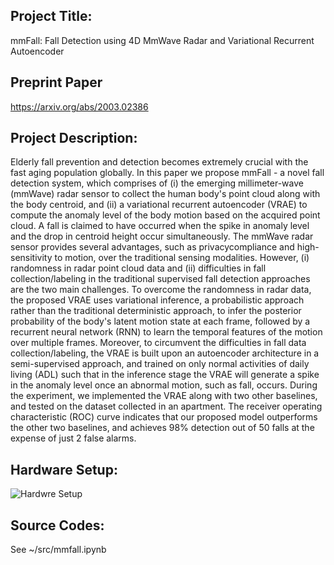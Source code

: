 ## Project Title:
mmFall: Fall Detection using 4D MmWave Radar and Variational Recurrent Autoencoder

## Preprint Paper
https://arxiv.org/abs/2003.02386

## Project Description:
Elderly fall prevention and detection becomes extremely crucial with the fast aging population globally. In this paper we propose mmFall - a novel fall detection system, which comprises of (i) the emerging millimeter-wave (mmWave) radar sensor to collect the human body's point cloud along with the body centroid, and (ii) a variational recurrent autoencoder (VRAE) to compute the anomaly level of the body motion based on the acquired point cloud. A fall is claimed to have occurred when the spike in anomaly level and the drop in centroid height occur simultaneously. The mmWave radar sensor provides several advantages, such as privacycompliance and high-sensitivity to motion, over the traditional sensing modalities. However, (i) randomness in radar point cloud data and (ii) difficulties in fall collection/labeling in the traditional supervised fall detection approaches are the two main challenges. To overcome the randomness in radar data, the proposed VRAE uses variational inference, a probabilistic approach rather than the traditional deterministic approach, to infer the posterior probability of the body's latent motion state at each frame, followed by a recurrent neural network (RNN) to learn the temporal features of the motion over multiple frames. Moreover, to circumvent the difficulties in fall data collection/labeling, the VRAE is built upon an autoencoder architecture in a semi-supervised approach, and trained on only normal activities of daily living (ADL) such that in the inference stage the VRAE will generate a spike in the anomaly level once an abnormal motion, such as fall, occurs. During the experiment, we implemented the VRAE along with two other baselines, and tested on the dataset collected in an apartment. The receiver operating characteristic (ROC) curve indicates that our proposed model outperforms the other two baselines, and achieves 98% detection out of 50 falls at the expense of just 2 false alarms.

## Hardware Setup:
![Hardwre Setup](https://github.com/radar-lab/mmfall/blob/master/misc/hardware_setup.png)

## Source Codes:
See ~/src/mmfall.ipynb
